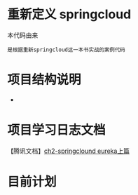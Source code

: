 # 重新定义 springcloud
本代码由来
    
    是根据重新springcloud这一本书实战的案例代码

# 项目结构说明
- 
    
# 项目学习日志文档
【腾讯文档】[ch2-springclound eureka上篇](https://docs.qq.com/doc/DTUhxZ3RpSFpkdmNj)
# 目前计划
